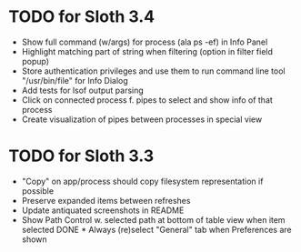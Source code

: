 # TODO for Sloth 3.4

* Show full command (w/args) for process (ala ps -ef) in Info Panel
* Highlight matching part of string when filtering (option in filter field popup)
* Store authentication privileges and use them to run command line tool "/usr/bin/file" for Info Dialog
* Add tests for lsof output parsing
* Click on connected process f. pipes to select and show info of that process
* Create visualization of pipes between processes in special view

# TODO for Sloth 3.3

* "Copy" on app/process should copy filesystem representation if possible
* Preserve expanded items between refreshes
* Update antiquated screenshots in README
* Show Path Control w. selected path at bottom of table view when item selected
DONE * Always (re)select "General" tab when Preferences are shown
